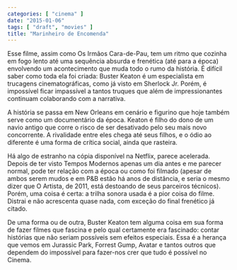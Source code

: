 ```yaml
---
categories: [ "cinema" ]
date: "2015-01-06"
tags: [ "draft", "movies" ]
title: "Marinheiro de Encomenda"
---
```

Esse filme, assim como Os Irmãos Cara-de-Pau, tem um ritmo que
cozinha em fogo lento até uma sequência absurda e frenética (até
para a época) envolvendo um acontecimento que muda todo o rumo da
história. É difícil saber como toda ela foi criada: Buster Keaton
é um especialista em trucagens cinematográficas, como já visto em
Sherlock Jr. Porém, é impossível ficar impassível a tantos truques
que além de impressionantes continuam colaborando com a narrativa.

A história se passa em New Orleans em cenário e figurino que hoje
também serve como um documentário da época. Keaton é filho do dono
de um navio antigo que corre o risco de ser desativado pelo seu mais
novo concorrente. A rivalidade entre eles chega até seus filhos, e o
ódio ao diferente é uma forma de crítica social, ainda que rasteira.

Há algo de estranho na cópia disponível na Netflix, parece
acelerada. Depois de ter visto Tempos Modernos apenas um dia antes e
me parecer normal, pode ter relação com a época ou como foi filmado
(apesar de ambos serem mudos e em P&B estão há anos de distância,
e seria o mesmo dizer que O Artista, de 2011, está destoando de seus
parceiros técnicos). Porém, uma coisa é certa: a trilha sonora
usada é a pior coisa do filme. Distrai e não acrescenta quase nada,
com exceção do final frenético já citado.

De uma forma ou de outra, Buster Keaton tem alguma coisa em sua forma de
fazer filmes que fascina e pelo qual certamente era fascinado: contar
histórias que não seriam possíveis sem efeitos especiais. Essa é a
herança que vemos em Jurassic Park, Forrest Gump, Avatar e tantos outros
que dependem do impossível para fazer-nos crer que tudo é possível
no Cinema.
